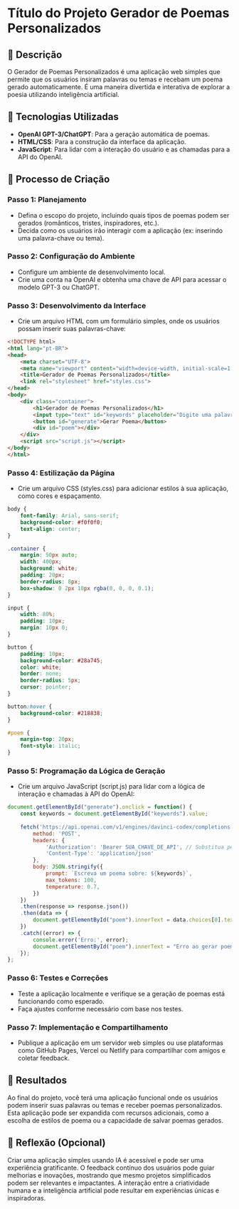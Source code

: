 # Título do Projeto Gerador de Poemas Personalizados

## 📒 Descrição
O Gerador de Poemas Personalizados é uma aplicação web simples que permite que os usuários insiram palavras ou temas e recebam um poema gerado automaticamente. É uma maneira divertida e interativa de explorar a poesia utilizando inteligência artificial.

## 🤖 Tecnologias Utilizadas
- **OpenAI GPT-3/ChatGPT**: Para a geração automática de poemas.
- **HTML/CSS**: Para a construção da interface da aplicação.
- **JavaScript**: Para lidar com a interação do usuário e as chamadas para a API do OpenAI.

## 🧐 Processo de Criação

### Passo 1: Planejamento
- Defina o escopo do projeto, incluindo quais tipos de poemas podem ser gerados (românticos, tristes, inspiradores, etc.).
- Decida como os usuários irão interagir com a aplicação (ex: inserindo uma palavra-chave ou tema).

### Passo 2: Configuração do Ambiente
- Configure um ambiente de desenvolvimento local.
- Crie uma conta na OpenAI e obtenha uma chave de API para acessar o modelo GPT-3 ou ChatGPT.

### Passo 3: Desenvolvimento da Interface
- Crie um arquivo HTML com um formulário simples, onde os usuários possam inserir suas palavras-chave:
  
```html
<!DOCTYPE html>
<html lang="pt-BR">
<head>
    <meta charset="UTF-8">
    <meta name="viewport" content="width=device-width, initial-scale=1.0">
    <title>Gerador de Poemas Personalizados</title>
    <link rel="stylesheet" href="styles.css">
</head>
<body>
    <div class="container">
        <h1>Gerador de Poemas Personalizados</h1>
        <input type="text" id="keywords" placeholder="Digite uma palavra ou tema">
        <button id="generate">Gerar Poema</button>
        <div id="poem"></div>
    </div>
    <script src="script.js"></script>
</body>
</html>
```

### Passo 4: Estilização da Página
- Crie um arquivo CSS (styles.css) para adicionar estilos à sua aplicação, como cores e espaçamento.

```css
body {
    font-family: Arial, sans-serif;
    background-color: #f0f0f0;
    text-align: center;
}

.container {
    margin: 50px auto;
    width: 400px;
    background: white;
    padding: 20px;
    border-radius: 8px;
    box-shadow: 0 2px 10px rgba(0, 0, 0, 0.1);
}

input {
    width: 80%;
    padding: 10px;
    margin: 10px 0;
}

button {
    padding: 10px;
    background-color: #28a745;
    color: white;
    border: none;
    border-radius: 5px;
    cursor: pointer;
}

button:hover {
    background-color: #218838;
}

#poem {
    margin-top: 20px;
    font-style: italic;
}
```

### Passo 5: Programação da Lógica de Geração
- Crie um arquivo JavaScript (script.js) para lidar com a lógica de interação e chamadas à API do OpenAI:

```javascript
document.getElementById("generate").onclick = function() {
    const keywords = document.getElementById("keywords").value;
    
    fetch('https://api.openai.com/v1/engines/davinci-codex/completions', {
        method: 'POST',
        headers: {
            'Authorization': 'Bearer SUA_CHAVE_DE_API', // Substitua pela sua chave
            'Content-Type': 'application/json'
        },
        body: JSON.stringify({
            prompt: `Escreva um poema sobre: ${keywords}`,
            max_tokens: 100,
            temperature: 0.7,
        })
    })
    .then(response => response.json())
    .then(data => {
        document.getElementById("poem").innerText = data.choices[0].text.trim();
    })
    .catch((error) => {
        console.error('Erro:', error);
        document.getElementById("poem").innerText = "Erro ao gerar poema.";
    });
};
```

### Passo 6: Testes e Correções
- Teste a aplicação localmente e verifique se a geração de poemas está funcionando como esperado.
- Faça ajustes conforme necessário com base nos testes.

### Passo 7: Implementação e Compartilhamento
- Publique a aplicação em um servidor web simples ou use plataformas como GitHub Pages, Vercel ou Netlify para compartilhar com amigos e coletar feedback.

## 🚀 Resultados
Ao final do projeto, você terá uma aplicação funcional onde os usuários podem inserir suas palavras ou temas e receber poemas personalizados. Esta aplicação pode ser expandida com recursos adicionais, como a escolha de estilos de poema ou a capacidade de salvar poemas gerados.

## 💭 Reflexão (Opcional)
Criar uma aplicação simples usando IA é acessível e pode ser uma experiência gratificante. O feedback contínuo dos usuários pode guiar melhorias e inovações, mostrando que mesmo projetos simplificados podem ser relevantes e impactantes. A interação entre a criatividade humana e a inteligência artificial pode resultar em experiências únicas e inspiradoras.